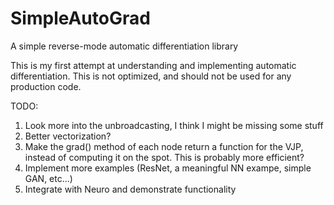 # SimpleAutoGrad
A simple reverse-mode automatic differentiation library

This is my first attempt at understanding and implementing automatic differentiation. This is not optimized, and should not be used for any production code. 

TODO:
1) Look more into the unbroadcasting, I think I might be missing some stuff
2) Better vectorization?
3) Make the grad() method of each node return a function for the VJP, instead of computing it on the spot. This is probably more efficient?
4) Implement more examples (ResNet, a meaningful NN exampe, simple GAN, etc...)
5) Integrate with Neuro and demonstrate functionality
